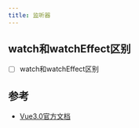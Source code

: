```yaml
---
title: 监听器
---
```


## watch和watchEffect区别

- [ ] watch和watchEffect区别

## 参考

- [Vue3.0官方文档](https://cn.vuejs.org/guide/essentials/watchers.html#deep-watchers)
